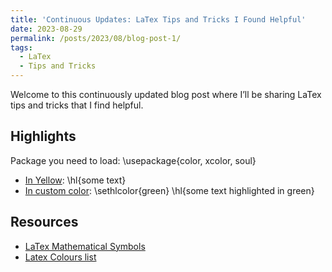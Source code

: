 ```yaml
---
title: 'Continuous Updates: LaTex Tips and Tricks I Found Helpful'
date: 2023-08-29
permalink: /posts/2023/08/blog-post-1/
tags:
  - LaTex
  - Tips and Tricks
---
```

Welcome to this continuously updated blog post where I’ll be sharing LaTex tips and tricks that I find helpful. 

## Highlights 
Package you need to load: \usepackage{color, xcolor, soul}
* [In Yellow](https://tex.stackexchange.com/questions/141569/highlight-textcolor-and-boldface-simultaneously): \hl{some text}
* [In custom color](https://texblog.org/2015/05/20/using-colors-in-a-latex-document/): \sethlcolor{green} \hl{some text highlighted in green}
## Resources
  * [LaTex Mathematical Symbols](https://www.cmor-faculty.rice.edu/~heinken/latex/symbols.pdf)
  * [Latex Colours list](https://www.overleaf.com/learn/latex/Using_colours_in_LaTeX)
